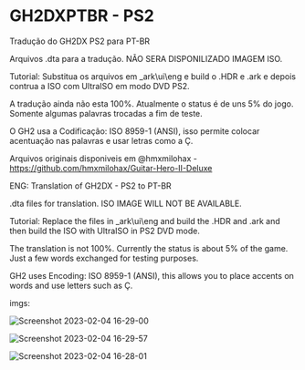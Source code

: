 # GH2DXPTBR - PS2
Tradução do GH2DX PS2 para PT-BR

Arquivos .dta para a tradução. NÃO SERA DISPONILIZADO IMAGEM ISO. 

Tutorial: Substitua os arquivos em _ark\ui\eng e build o .HDR e .ark e depois contrua a ISO com UltraISO em modo DVD PS2.

A tradução ainda não esta 100%. Atualmente o status é de uns 5% do jogo. Somente algumas palavras trocadas a fim de teste.

O GH2 usa a Codificação: ISO 8959-1 (ANSI), isso permite colocar acentuação nas palavras e usar letras como a Ç. 

Arquivos originais disponiveis em @hmxmilohax - https://github.com/hmxmilohax/Guitar-Hero-II-Deluxe

ENG:
Translation of GH2DX - PS2 to PT-BR

.dta files for translation. ISO IMAGE WILL NOT BE AVAILABLE.

Tutorial: Replace the files in _ark\ui\eng and build the .HDR and .ark and then build the ISO with UltraISO in PS2 DVD mode.

The translation is not 100%. Currently the status is about 5% of the game. Just a few words exchanged for testing purposes.

GH2 uses Encoding: ISO 8959-1 (ANSI), this allows you to place accents on words and use letters such as Ç.

imgs:


![Screenshot 2023-02-04 16-29-00](https://user-images.githubusercontent.com/89282630/216792344-cb32e8a0-e261-47f0-808b-ed16c4a77af4.png)

![Screenshot 2023-02-04 16-29-57](https://user-images.githubusercontent.com/89282630/216792348-6bde4d0e-1dd8-4661-9c9a-c43184f6d46f.png)

![Screenshot 2023-02-04 16-28-01](https://user-images.githubusercontent.com/89282630/216792354-ab785477-d529-481d-818c-724d930d5084.png)
